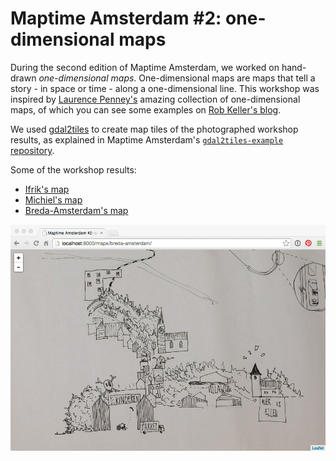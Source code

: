 # Maptime Amsterdam #2: one-dimensional maps

During the second edition of Maptime Amsterdam, we worked on hand-drawn _one-dimensional maps_. One-dimensional maps are maps that tell a story - in space or time - along a one-dimensional line. This workshop was inspired by [Laurence Penney's](https://twitter.com/lorp) amazing collection of one-dimensional maps, of which you can see some examples on [Rob Keller's blog](http://www.youshouldliketypetoo.com/blog/misc/one-dimensional-maps/).

We used [gdal2tiles](http://www.gdal.org/gdal2tiles.html) to create map tiles of the photographed workshop results, as explained in Maptime Amsterdam's [`gdal2tiles-example` repository](https://github.com/maptime-ams/gdal2tiles-example).

Some of the workshop results:

- [Ifrik's map](http://maptime-ams.github.io/one-dimensional-maps/maps/ifrik)
- [Michiel's map](http://maptime-ams.github.io/one-dimensional-maps/maps/michiel)
- [Breda-Amsterdam's map](http://maptime-ams.github.io/one-dimensional-maps/maps/breda-amsterdam)

![Screenshot](screenshot.jpg)
